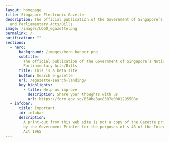 ```yaml
---
layout: homepage
title: Singapore Electronic Gazette
description: The official publication of the Government of Singapore’s Notices
  and Parliamentary Acts/Bills
image: /images/LOGO_egazette.png
permalink: /
notification: ""
sections:
  - hero:
      background: /images/hero banner.png
      subtitle:
        The official publication of the Government of Singapore’s Notices and
        Parliamentary Acts/Bills
      title: This is a beta site
      button: Search e-gazette
      url: /egazette-search-landing/
      key_highlights:
        - title: Help us improve
          description: Share your thoughts with us
          url: https://form.gov.sg/650be3ac8387e0001295508e
  - infobar:
      title: Important
      id: infobar
      description:
        A print-out from this web site is not a copy of the Gazette printed
        by the Government Printer for the purposes of s 48 of the Interpretation
        Act 1965
---
```

